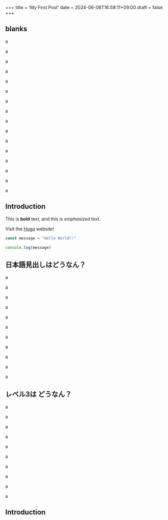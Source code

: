 +++
title = 'My First Post'
date = 2024-06-08T16:59:11+09:00
draft = false
+++

## blanks

a

a

a

a

a

a

a

a

a

a

a

a

a

a

a

a



## Introduction

This is **bold** text, and this is *emphasized* text.

Visit the [Hugo](https://gohugo.io) website!

```typescript:index.ts
const message = "Hello World!!"

console.log(message)
```

## 日本語見出しはどうなん？

a 

a

a

a

a

a

a

a

a

a

a



## レベル3は どうなん？

a

a

a

a

a

a

a

a

a

a


## Introduction